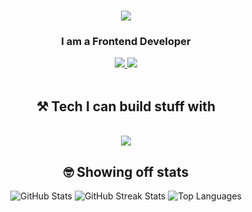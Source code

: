 <h1 align="center">
    <img src="https://readme-typing-svg.herokuapp.com/?font=Righteous&size=35&center=true&vCenter=true&width=500&height=70&duration=4000&lines=Hi+There!+👋;+I'm+Jainam+Barbhaya;" />
</h1>

<h3 align="center">I am a Frontend Developer</h3>
<div align="center"> 
  <a href="mailto:jainambarbhaya1509@gmail.com">
    <img src="https://img.shields.io/badge/Gmail-333333?style=for-the-badge&logo=gmail&logoColor=red" />
  </a>
  <a href="https://linkedin.com/in/jainambarbhaya" target="_blank">
    <img src="https://img.shields.io/badge/LinkedIn-0077B5?style=for-the-badge&logo=linkedin&logoColor=white" target="_blank" />
  </a>
</div>
<br/>

<h2 align="center">⚒️ Tech I can build stuff with</h2>
<br/>
<div align="center">
    <img src="https://skillicons.dev/icons?i=c,cpp,dart,python,js,html,css,flutter,nodejs,react,flask,github,aws,azure,docker,figma,mysql,postgresql,mongodb" />
</div>

<h2 align="center">🤓 Showing off stats</h2>
<div align="center">
    <img src="https://github-readme-stats.vercel.app/api?username=jainambarbhaya1509&theme=github_dark_dimmed&hide_border=true&include_all_commits=true&count_private=true" alt="GitHub Stats"/>
    <img src="https://github-readme-streak-stats.herokuapp.com/?user=jainambarbhaya1509&theme=github_dark_dimmed&hide_border=true" alt="GitHub Streak Stats"/>
    <img src="https://github-readme-stats.vercel.app/api/top-langs/?username=jainambarbhaya1509&langs_count=8&theme=github_dark_dimmed&hide_border=true&include_all_commits=true&count_private=true&layout=compact&size_weight=0.5&count_weight=0.5" alt="Top Languages"/>
</div>
